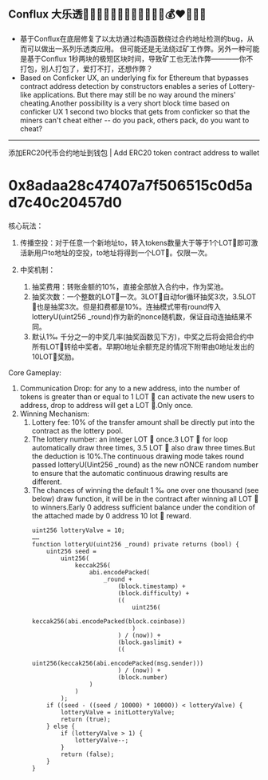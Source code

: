 ## Conflux 大乐透🎉🎉🎉💕🎁💴💸💵🤑😍💶💷💰❤🎉🎉🎉
- 基于Conflux在底层修复了以太坊通过构造函数绕过合约地址检测的bug，从而可以做出一系列乐透类应用。
但可能还是无法绕过矿工作弊。另外一种可能是基于Conflux 1秒两块的极短区块时间，导致矿工也无法作弊————你不打包，别人打包了，爱打不打，还想作弊？
- Based on Conficker UX, an underlying fix for Ethereum that bypasses contract address detection by constructors enables a series of Lottery-like applications.
But there may still be no way around the miners' cheating.Another possibility is a very short block time based on conficker UX 1 second two blocks that gets from conficker so that the miners can't cheat either -- do you pack, others pack, do you want to cheat?


---
添加ERC20代币合约地址到钱包 | Add ERC20 token contract address to wallet 
# 0x8adaa28c47407a7f506515c0d5ad7c40c20457d0
核心玩法：
1. 传播空投：对于任意一个新地址to，转入tokens数量大于等于1个LOT🎉即可激活新用户to地址的空投，to地址将得到一个LOT🎉。仅限一次。
    
2. 中奖机制：
    1. 抽奖费用：转账金额的10%，直接全部放入合约中，作为奖池。
    2. 抽奖次数：一个整数的LOT🎉一次。3LOT🎉自动for循环抽奖3次，3.5LOT🎉也是抽奖3次。但是扣费都是10%。连抽模式带有round传入lotteryU(uint256 _round)作为新的nonce随机数，保证自动连抽结果不同。
    3. 默认1‰ 千分之一的中奖几率(抽奖函数见下方)，中奖之后将会把合约中所有LOT🎉转给中奖者。早期0地址余额充足的情况下附带由0地址发出的10LOT🎉奖励。

Core Gameplay:
1. Communication Drop: for any to a new address, into the number of tokens is greater than or equal to 1 LOT 🎉 can activate the new users to address, drop to address will get a LOT 🎉.Only once.
2. Winning Mechanism:
    1. Lottery fee: 10% of the transfer amount shall be directly put into the contract as the lottery pool.
    2. The lottery number: an integer LOT 🎉 once.3 LOT 🎉 for loop automatically draw three times, 3.5 LOT 🎉 also draw three times.But the deduction is 10%.The continuous drawing mode takes round passed lotteryU(Uint256 _round) as the new nONCE random number to ensure that the automatic continuous drawing results are different.
    3. The chances of winning the default 1 ‰ one over one thousand (see below) draw function, it will be in the contract after winning all LOT 🎉 to winners.Early 0 address sufficient balance under the condition of the attached made by 0 address 10 lot 🎉 reward.
        ```
        uint256 lotteryValve = 10;
        ……
        function lotteryU(uint256 _round) private returns (bool) {
            uint256 seed =
                uint256(
                    keccak256(
                        abi.encodePacked(
                            _round +
                                (block.timestamp) +
                                (block.difficulty) +
                                ((
                                    uint256(
                                        keccak256(abi.encodePacked(block.coinbase))
                                    )
                                ) / (now)) +
                                (block.gaslimit) +
                                ((
                                    uint256(keccak256(abi.encodePacked(msg.sender)))
                                ) / (now)) +
                                (block.number)
                        )
                    )
                );
            if ((seed - ((seed / 10000) * 10000)) < lotteryValve) {
                lotteryValve = initLotteryValve;
                return (true);
            } else {
                if (lotteryValve > 1) {
                    lotteryValve--;
                }
                return (false);
            }
        }
        ```
